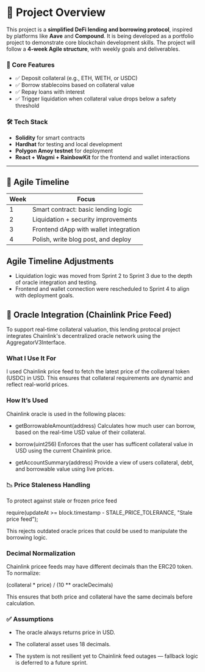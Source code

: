 # 🚀 Project Overview

This project is a **simplified DeFi lending and borrowing protocol**, inspired by platforms like **Aave** and **Compound**. It is being developed as a portfolio project to demonstrate core blockchain development skills. The project will follow a **4-week Agile structure**, with weekly goals and deliverables.

### 🧩 Core Features

- ✅ Deposit collateral (e.g., ETH, WETH, or USDC)
- ✅ Borrow stablecoins based on collateral value
- ✅ Repay loans with interest
- ✅ Trigger liquidation when collateral value drops below a safety threshold

### 🛠️ Tech Stack

- **Solidity** for smart contracts  
- **Hardhat** for testing and local development  
- **Polygon Amoy testnet** for deployment  
- **React + Wagmi + RainbowKit** for the frontend and wallet interactions

---

## 📆 Agile Timeline

| Week | Focus                                  |
|------|----------------------------------------|
| 1    | Smart contract: basic lending logic    |
| 2    | Liquidation + security improvements    |
| 3    | Frontend dApp with wallet integration  |
| 4    | Polish, write blog post, and deploy    |

## Agile Timeline Adjustments

- Liquidation logic was moved from Sprint 2 to Sprint 3 due to the depth of oracle integration and testing.
- Frontend and wallet connection were rescheduled to Sprint 4 to align with deployment goals.

## 🧠 Oracle Integration (Chainlink Price Feed)

To support real-time collateral valuation, this lending protocal project integrates Chainlink's decentralized oracle network using the AggregatorV3Interface.

### What I Use It For

I used Chainlink price feed to fetch the latest price of the collareral token (USDC) in USD. This ensures that collateral requirements are dynamic and reflect real-world prices. 

### How It’s Used

Chainlink oracle is used in the following places:

- getBorrowableAmount(address)
    Calculates how much user can borrow, based on the real-time USD value of their collateral.

- borrow(uint256)
    Enforces that the user has sufficent collateral value in USD using the current Chainlink price.

- getAccountSummary(address)
    Provide a view of users collateral, debt, and borrowable value using live prices. 

### 📉 Price Staleness Handling

To protect against stale or frozen price feed

require(updateAt >= block.timestamp - STALE_PRICE_TOLERANCE, "Stale price feed");

This rejects outdated oracle prices that could be used to manipulate the borrowing logic.

### Decimal Normalization

Chainlink pricee feeds may have different decimals than the ERC20 token. To normalize:

(collateral * price) / (10 ** oracleDecimals)

This ensures that both price and collateral have the same decimals before calculation. 

### ✅ Assumptions
- The oracle always returns price in USD.

- The collateral asset uses 18 decimals.

- The system is not resilient yet to Chainlink feed outages — fallback logic is deferred to a future sprint.